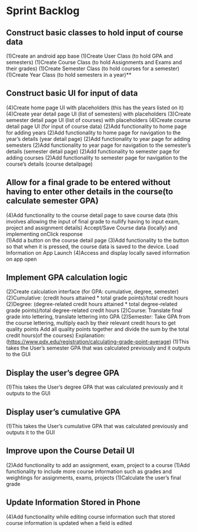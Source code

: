 # Sprint Backlog

## Construct basic classes to hold input of course data
(1)Create an android app base
(1)Create User Class (to hold GPA and semesters)
(1)Create Course Class (to hold Assignments and Exams and their grades)
(1)Create Semester Class (to hold courses for a semester)
(1)Create Year Class (to hold semesters in a year)**

## Construct basic UI for input of  data
(4)Create home page UI with placeholders (this has the years listed on it)
(4)Create year detail page UI (list of semesters) with placeholders
(3)Create semester detail page UI (list of courses) with placeholders
(4)Create course detail page UI (for input of course data)
(2)Add functionality to home page for adding years
(2)Add functionality to home page for navigation to the year’s details (year detail page)
(2)Add functionality to year page for adding semesters
(2)Add functionality to year page for navigation to the semester’s details (semester detail page)
(2)Add functionality to semester page for adding courses
(2)Add functionality to semester page for navigation to the course’s details (course detailpage)

## Allow for a final grade to be entered without having to enter other details in the course(to calculate semester GPA)
(4)Add functionality to the course detail page to save course data (this involves allowing the input of final grade to nullify having to input exam, project and assignment details)
Accept/Save Course data (locally) and implementing onClick response  
(1)Add a button on the course detail page
(3)Add functionality to the button so that when it is pressed, the course data is saved to the device.
Load Information on App Launch
(4)Access and display locally saved information on app open

## Implement GPA calculation logic
(2)Create calculation interface (for GPA: cumulative, degree, semester)
(2)Cumulative: (credit hours attained * total grade points)/total credit hours
(2)Degree: (degree-related credit hours attained * total degree-related grade points)/total degree-related credit hours
(2)Course: Translate final grade into lettering, translate lettering into GPA
(2)Semester: 	Take GPA from the course lettering, multiply each by their relevant credit hours to get quality points
		Add all quality points together and divide the sum by the total credit hours(of the courses)
Explanation: (https://www.pdx.edu/registration/calculating-grade-point-average)
(1)This takes the User’s semester GPA that was calculated previously and it outputs to the GUI 


## Display the user’s degree GPA
(1)This takes the User’s degree GPA that was calculated previously and it outputs to the GUI

## Display user’s cumulative GPA
(1)This takes the User’s cumulative GPA that was calculated previously and outputs it to the GUI

## Improve upon the Course Detail UI 
(2)Add functionality to add an assignment, exam, project to a course
(1)Add functionality to include more course information such as grades and weightings for assignments, exams, projects
(1)Calculate the user’s final grade

## Update Information Stored in Phone
(4)Add functionality while editing course information such that stored course information is updated when a field is edited
